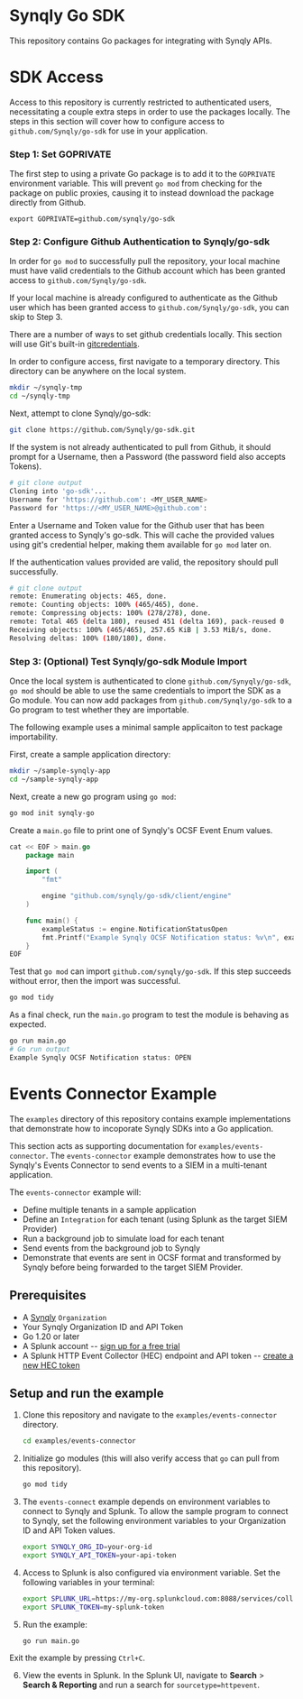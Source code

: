 # Synqly Go SDK

This repository contains Go packages for integrating with Synqly APIs.

# SDK Access

Access to this repository is currently restricted to authenticated users, necessitating a couple extra steps in order to use the packages locally. The steps in this section will cover how to configure access to `github.com/Synqly/go-sdk` for use in your application.

### Step 1: Set GOPRIVATE

The first step to using a private Go package is to add it to the `GOPRIVATE` environment variable. This will prevent `go mod` from checking for the package on  public proxies, causing it to instead download the package directly from Github.

```
export GOPRIVATE=github.com/synqly/go-sdk
```

### Step 2: Configure Github Authentication to Synqly/go-sdk

In order for `go mod` to successfully pull the repository, your local machine must have valid credentials to the Github account which has been granted access to `github.com/Synqly/go-sdk`.

If your local machine is already configured to authenticate as the Github user which has been granted access to `github.com/Synqly/go-sdk`, you can skip to Step 3.

There are a number of ways to set github credentials locally. This section will use Git's built-in [gitcredentials](https://git-scm.com/docs/gitcredentials).

In order to configure access, first navigate to a temporary directory. This directory can be anywhere on the local system.

```bash
mkdir ~/synqly-tmp
cd ~/synqly-tmp
```

Next, attempt to clone Synqly/go-sdk:

```bash
git clone https://github.com/Synqly/go-sdk.git
```

If the system is not already authenticated to pull from Github, it should prompt for a Username, then a Password (the password field also accepts Tokens). 

```bash
# git clone output
Cloning into 'go-sdk'...
Username for 'https://github.com': <MY_USER_NAME>
Password for 'https://<MY_USER_NAME>@github.com':
```

Enter a Username and Token value for the Github user that has been granted access to Synqly's go-sdk. This will cache the provided values using git's credential helper, making them available for `go mod` later on.

If the authentication values provided are valid, the repository should pull successfully.

```bash
# git clone output
remote: Enumerating objects: 465, done.
remote: Counting objects: 100% (465/465), done.
remote: Compressing objects: 100% (278/278), done.
remote: Total 465 (delta 180), reused 451 (delta 169), pack-reused 0
Receiving objects: 100% (465/465), 257.65 KiB | 3.53 MiB/s, done.
Resolving deltas: 100% (180/180), done.
```

### Step 3: (Optional) Test Synqly/go-sdk Module Import

Once the local system is authenticated to clone `github.com/Synyqly/go-sdk`, `go mod` should be able to use the same credentials to import the SDK as a Go module. You can now add packages from `github.com/Synqly/go-sdk` to a Go program to test whether they are importable. 

The following example uses a minimal sample applicaiton to test package importability.

First, create a sample application directory:

```bash
mkdir ~/sample-synqly-app
cd ~/sample-synqly-app
```

Next, create a new go program using `go mod`:

```bash
go mod init synqly-go
```

Create a `main.go` file to print one of Synqly's OCSF Event Enum values.

```go
cat << EOF > main.go
    package main

    import (
        "fmt"

        engine "github.com/synqly/go-sdk/client/engine"
    )

    func main() {
        exampleStatus := engine.NotificationStatusOpen
        fmt.Printf("Example Synqly OCSF Notification status: %v\n", exampleStatus)
    }
EOF
```

Test that `go mod` can import `github.com/synqly/go-sdk`. If this step succeeds without error, then the import was successful.

```bash
go mod tidy
```

As a final check, run the `main.go` program to test the module is behaving as expected.

```bash
go run main.go
# Go run output
Example Synqly OCSF Notification status: OPEN
```

# Events Connector Example

The `examples` directory of this repository contains example implementations that demonstrate how to incoporate Synqly SDKs into a Go application.

This section acts as supporting documentation for `examples/events-connector`. The `events-connector` example demonstrates how to use the Synqly's Events Connector to send events to a SIEM in a multi-tenant application.

The `events-connector` example will:

- Define multiple tenants in a sample application
- Define an `Integration` for each tenant (using Splunk as the target SIEM Provider)
- Run a background job to simulate load for each tenant
- Send events from the background job to Synqly
- Demonstrate that events are sent in OCSF format and transformed by Synqly before
  being forwarded to the target SIEM Provider.

## Prerequisites

- A [Synqly](https://synqly.com) `Organization`
- Your Synqly Organization ID and API Token
- Go 1.20 or later
- A Splunk account -- [sign up for a free trial](https://www.splunk.com/en_us/download.html)
- A Splunk HTTP Event Collector (HEC) endpoint and API token -- [create a new HEC token](https://docs.splunk.com/Documentation/Splunk/8.1.3/Data/UsetheHTTPEventCollector#Create_an_Event_Collector_token)

## Setup and run the example

1. Clone this repository and navigate to the `examples/events-connector` directory.
    ```bash
    cd examples/events-connector
    ```
2. Initialize go modules (this will also verify access that `go` can pull from
   this repository). 
   ```bash
   go mod tidy
   ```
3. The `events-connect` example depends on environment variables to connect to Synqly and Splunk. To allow the sample program to connect to Synqly, set the following environment variables to your Organization ID and API Token values.

    ```bash
    export SYNQLY_ORG_ID=your-org-id
    export SYNQLY_API_TOKEN=your-api-token
    ```

4. Access to Splunk is also configured via environment variable. Set the following variables in your terminal:

    ```bash
    export SPLUNK_URL=https://my-org.splunkcloud.com:8088/services/collector/event
    export SPLUNK_TOKEN=my-splunk-token
    ```

5. Run the example:

    ```bash
    go run main.go
    ```

Exit the example by pressing `Ctrl+C`.

6. View the events in Splunk. In the Splunk UI, navigate to **Search** > **Search & Reporting** and run a search for `sourcetype=httpevent`.

